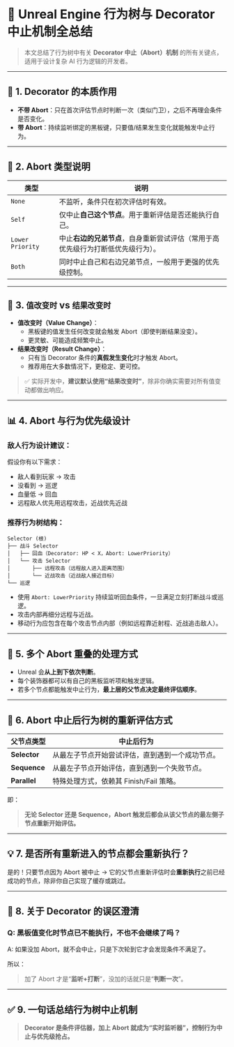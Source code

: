 
# 🎯 Unreal Engine 行为树与 Decorator 中止机制全总结

> 本文总结了行为树中有关 **Decorator 中止（Abort）机制** 的所有关键点，适用于设计复杂 AI 行为逻辑的开发者。

---

## 🧠 1. Decorator 的本质作用

- **不带 Abort**：只在首次评估节点时判断一次（类似门卫），之后不再理会条件是否变化。
- **带 Abort**：持续监听绑定的黑板键，只要值/结果发生变化就能触发中止行为。

---

## 🧨 2. Abort 类型说明

| 类型           | 说明 |
|----------------|------|
| `None`         | 不监听，条件只在初次评估时有效。 |
| `Self`         | 仅中止**自己这个节点**。用于重新评估是否还能执行自己。 |
| `Lower Priority` | 中止**右边的兄弟节点**，自身重新尝试评估（常用于高优先级行为打断低优先级行为）。 |
| `Both`         | 同时中止自己和右边兄弟节点，一般用于更强的优先级控制。 |

---

## 🎯 3. `值改变时` vs `结果改变时`

- **值改变时（Value Change）**：
  - 黑板键的值发生任何改变就会触发 Abort（即使判断结果没变）。
  - 更灵敏、可能造成频繁中止。
- **结果改变时（Result Change）**：
  - 只有当 Decorator 条件的**真假发生变化**时才触发 Abort。
  - 推荐用在大多数情况下，更稳定、更可控。

> ✅ 实际开发中，**建议默认使用“结果改变时”**，除非你确实需要对所有值变动都做出响应。

---

## 📊 4. Abort 与行为优先级设计

### 敌人行为设计建议：

假设你有以下需求：

- 敌人看到玩家 → 攻击
- 没看到 → 巡逻
- 血量低 → 回血
- 远程敌人优先用远程攻击，近战优先近战

### 推荐行为树结构：

```
Selector (根)
├── 战斗 Selector
│   ├── 回血（Decorator: HP < X，Abort: LowerPriority）
│   └── 攻击 Selector
│       ├── 远程攻击（远程敌人进入距离范围）
│       └── 近战攻击（近战敌人接近目标）
└── 巡逻
```

- 使用 `Abort: LowerPriority` 持续监听回血条件，一旦满足立刻打断战斗或巡逻。
- 攻击内部再细分远程与近战。
- 移动行为应包含在每个攻击节点内部（例如远程靠近射程、近战追击敌人）。

---

## 🧩 5. 多个 Abort 重叠的处理方式

- Unreal 会**从上到下依次判断**。
- 每个装饰器都可以有自己的黑板监听项和触发逻辑。
- 若多个节点都能触发中止行为，**最上层的父节点决定最终评估顺序**。

---

## 🔁 6. Abort 中止后行为树的重新评估方式

| 父节点类型   | 中止后行为 |
|--------------|------------|
| **Selector** | 从最左子节点开始尝试评估，直到遇到一个成功节点。 |
| **Sequence** | 从最左子节点开始评估，直到遇到一个失败节点。 |
| **Parallel** | 特殊处理方式，依赖其 Finish/Fail 策略。 |

即：
> **无论 Selector 还是 Sequence，Abort 触发后都会从该父节点的最左侧子节点重新开始评估。**

---

## 💡 7. 是否所有重新进入的节点都会重新执行？

是的！只要节点因为 Abort 被中止 → 它的父节点重新评估时会**重新执行**之前已经成功的节点，除非你自己实现了缓存或跳过。

---

## 🎯 8. 关于 Decorator 的误区澄清

### Q: 黑板值变化时节点已不能执行，不也不会继续了吗？

A: 如果没加 Abort，就不会中止，只是下次轮到它才会发现条件不满足了。

所以：

> 加了 Abort 才是“**监听+打断**”，没加的话就只是“**判断一次**”。

---

## ✅ 9. 一句话总结行为树中止机制

> **Decorator 是条件评估器，加上 Abort 就成为“实时监听器”，控制行为中止与优先级抢占。**
